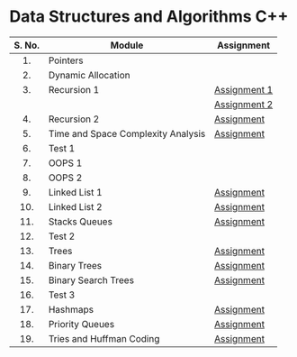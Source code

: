 # Data Structures and Algorithms C++

| S. No. | Module | Assignment |
| :---: | --- | --- |
| 1. | Pointers |  |
| 2. | Dynamic Allocation |  |
| 3. | Recursion 1 | [Assignment 1](https://github.com/shivamaggarwal513/Coding-Ninjas/tree/main/Data%20Structures%20and%20Algorithms%20CPP/03%20Recursion%201/Assignment%201) |
|  |  | [Assignment 2](https://github.com/shivamaggarwal513/Coding-Ninjas/tree/main/Data%20Structures%20and%20Algorithms%20CPP/03%20Recursion%201/Assignment%202) |
| 4. | Recursion 2 | [Assignment](https://github.com/shivamaggarwal513/Coding-Ninjas/tree/main/Data%20Structures%20and%20Algorithms%20CPP/04%20Recursion%202/Assignment) |
| 5. | Time and Space Complexity Analysis | [Assignment](https://github.com/shivamaggarwal513/Coding-Ninjas/tree/main/Data%20Structures%20and%20Algorithms%20CPP/05%20Time%20and%20Space%20Complexity%20Analysis/Assignment) |
| 6. | Test 1 |  |
| 7. | OOPS 1 |  |
| 8. | OOPS 2 |  |
| 9. | Linked List 1 | [Assignment](https://github.com/shivamaggarwal513/Coding-Ninjas/tree/main/Data%20Structures%20and%20Algorithms%20CPP/09%20Linked%20List%201/Assignment) |
| 10. | Linked List 2 | [Assignment](https://github.com/shivamaggarwal513/Coding-Ninjas/tree/main/Data%20Structures%20and%20Algorithms%20CPP/10%20Linked%20List%202/Assignment) |
| 11. | Stacks Queues | [Assignment](https://github.com/shivamaggarwal513/Coding-Ninjas/tree/main/Data%20Structures%20and%20Algorithms%20CPP/11%20Stacks%20Queues/Assignment) |
| 12. | Test 2 |  |
| 13. | Trees | [Assignment](https://github.com/shivamaggarwal513/Coding-Ninjas/tree/main/Data%20Structures%20and%20Algorithms%20CPP/13%20Trees/Assignment) |
| 14. | Binary Trees | [Assignment](https://github.com/shivamaggarwal513/Coding-Ninjas/tree/main/Data%20Structures%20and%20Algorithms%20CPP/14%20Binary%20Trees/Assignment) |
| 15. | Binary Search Trees | [Assignment](https://github.com/shivamaggarwal513/Coding-Ninjas/tree/main/Data%20Structures%20and%20Algorithms%20CPP/15%20Binary%20Search%20Trees/Assignment) |
| 16. | Test 3 |  |
| 17. | Hashmaps | [Assignment](https://github.com/shivamaggarwal513/Coding-Ninjas/tree/main/Data%20Structures%20and%20Algorithms%20CPP/17%20Hashmaps/Assignment) |
| 18. | Priority Queues | [Assignment](https://github.com/shivamaggarwal513/Coding-Ninjas/tree/main/Data%20Structures%20and%20Algorithms%20CPP/18%20Priority%20Queues/Assignment) |
| 19. | Tries and Huffman Coding | [Assignment](https://github.com/shivamaggarwal513/Coding-Ninjas/tree/main/Data%20Structures%20and%20Algorithms%20CPP/19%20Tries%20and%20Huffman%20Coding/Assignment) |
